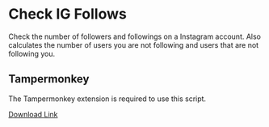 # Check IG Follows
Check the number of followers and followings on a Instagram account. Also calculates the number of users you are not following and users that are not following you.

## Tampermonkey

The Tampermonkey extension is required to use this script.

[Download Link](https://www.tampermonkey.net/)

